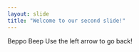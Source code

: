 ```yaml
---
layout: slide
title: "Welcome to our second slide!"
---
```

Beppo Beep
Use the left arrow to go back!
